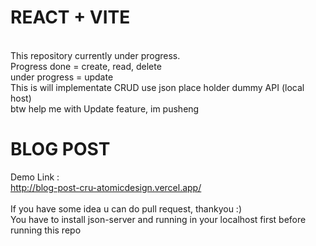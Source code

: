 # REACT + VITE
<br>
This repository currently under progress. 
<br>
Progress done = create, read, delete
<br>
under progress = update
<br>
This is will implementate CRUD use json place holder dummy API (local host)
<br>
btw help me with Update feature, im pusheng

# BLOG POST 
Demo Link : 
<br>
http://blog-post-cru-atomicdesign.vercel.app/
<br>
<br>
If you have some idea u can do pull request, thankyou :)
<br>
You have to install json-server and running in your localhost first before running this repo

